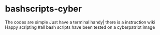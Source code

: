 # bashscripts-cyber







The codes are simple
Just have a terminal handy|
there is a instruction wiki
Happy scripting
#all bash scripts have been tested on a cyberpatriot image


